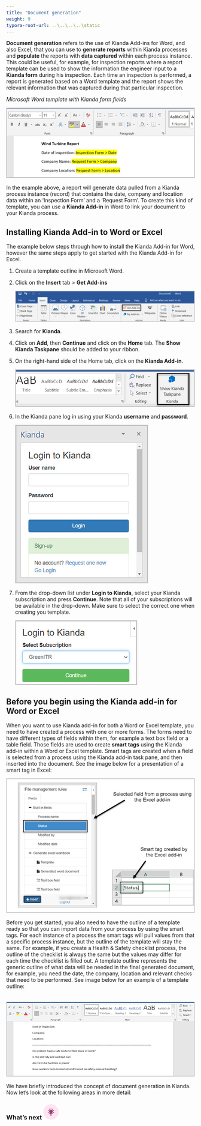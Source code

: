 ```yaml
---
title: "Document generation"
weight: 9
typora-root-url: ..\..\..\..\static
---
```


**Document generation** refers to the use of Kianda Add-ins for Word, and also Excel, that you can use to **generate reports** within Kianda processes and **populate** the reports with **data captured** within each process instance. This could be useful, for example, for inspection reports where a report template can be used to show the information the engineer input to a **Kianda form** during his inspection. Each time an inspection is performed, a report is generated based on a Word template and the report shows the relevant information that was captured during that particular inspection.

*Microsoft Word template with Kianda form fields*

![MS Word template containing Kianda form fields](/images/word-template.jpg)

In the example above, a report will generate data pulled from a Kianda process instance (record) that contains the date, company and location data within an ‘Inspection Form’ and a ‘Request Form’. To create this kind of template, you can use a **Kianda Add-in** in Word to link your document to your Kianda process.

## Installing Kianda Add-in to Word or Excel

The example below steps through how to install the Kianda Add-in for Word, however the same steps apply to get started with the Kianda Add-in for Excel.

1. Create a template outline in Microsoft Word.

2. Click on the **Insert** tab > **Get Add-ins**

   ![Get add-ins](/images/word-get-add-in.jpg)

3. Search for **Kianda**.

4. Click on **Add**, then **Continue** and click on the **Home** tab. The **Show Kianda Taskpane** should be added to your ribbon.

5. On the right-hand side of the Home tab, click on the **Kianda Add-in**.

   ![Kianda button in word](/images/word-kianda-add-in-button.jpg)

6. In the Kianda pane log in using your Kianda **username** and **password**.

   ![Kianda add-in login](/images/kianda-add-in-login.jpg)

7. From the drop-down list under **Login to Kianda**, select your Kianda subscription and press **Continue**. Note that all of your subscriptions will be available in the drop-down. Make sure to select the correct one when creating you template.

   ![Kianda add-in subscription selection](/images/kianda-add-in-select.jpg)

## Before you begin using the Kianda add-in for Word or Excel

When you want to use Kianda add-in for both a Word or Excel template, you need to have created a process with one or more forms. The forms need to have different types of fields within them, for example a text box field or a table field. Those fields are used to create **smart tags** using the Kianda add-in within a Word or Excel template. Smart tags are created when a field is selected from a process using the Kianda add-in task pane, and then inserted into the document. See the image below for a presentation of a smart tag in Excel:

![Smart tag explanation](/images/excel-add-in-smart-tag.jpg)

Before you get started, you also need to have the outline of a template ready so that you can import data from your process by using the smart tags. For each instance of a process the smart tags will pull values from that a specific process instance, but the outline of the template will stay the same. For example, if you create a Health & Safety checklist process, the outline of the checklist is always the same but the values may differ for each time the checklist is filled out. A template outline represents the generic outline of what data will be needed in the final generated document, for example, you need the date, the company, location and relevant checks that need to be performed. See image below for an example of a template outline:

###### []()

![Template outline](/images/doc-gen-template-outline.jpg)

We have briefly introduced the concept of document generation in Kianda. Now let’s look at the following areas in more detail:

### What’s next ![Idea icon](/images/18.png)

